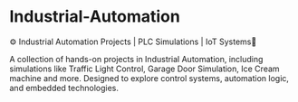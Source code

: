 # Industrial-Automation
⚙️ Industrial Automation Projects | PLC Simulations | IoT Systems🚦 

A collection of hands-on projects in Industrial Automation, including simulations like Traffic Light Control, Garage Door Simulation, Ice Cream machine and more. Designed to explore control systems, automation logic, and embedded technologies.
